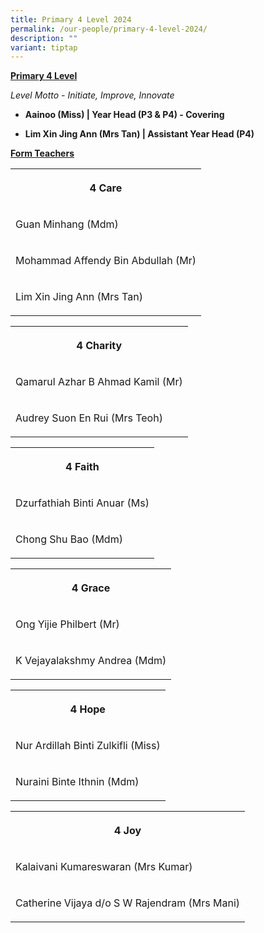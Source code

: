 ```yaml
---
title: Primary 4 Level 2024
permalink: /our-people/primary-4-level-2024/
description: ""
variant: tiptap
---
```

<p><strong><u>Primary 4 Level</u></strong>
</p>
<p><em>Level Motto - Initiate, Improve, Innovate</em>
</p>
<p></p>
<ul data-tight="true" class="tight">
<li>
<p><strong>Aainoo (Miss) | Year Head (P3 &amp; P4) - Covering</strong>
</p>
</li>
<li>
<p><strong>Lim Xin Jing Ann (Mrs Tan) | Assistant Year Head (P4)</strong>
</p>
</li>
</ul>
<p></p>
<p><strong><u>Form Teachers</u></strong>
</p>
<table>
<tbody>
<tr>
<th rowspan="1" colspan="1">
<p>4 Care</p>
</th>
</tr>
<tr>
<td rowspan="1" colspan="1">
<p>Guan Minhang (Mdm)</p>
<p></p>
</td>
</tr>
<tr>
<td rowspan="1" colspan="1">
<p>Mohammad Affendy Bin Abdullah (Mr)</p>
</td>
</tr>
<tr>
<td rowspan="1" colspan="1">
<p>Lim Xin Jing Ann (Mrs Tan)</p>
</td>
</tr>
</tbody>
</table>
<p></p>
<table>
<tbody>
<tr>
<th rowspan="1" colspan="1">
<p>4 Charity</p>
</th>
</tr>
<tr>
<td rowspan="1" colspan="1">
<p>Qamarul Azhar B Ahmad Kamil (Mr)</p>
</td>
</tr>
<tr>
<td rowspan="1" colspan="1">
<p>Audrey Suon En Rui (Mrs Teoh)</p>
</td>
</tr>
</tbody>
</table>
<p></p>
<table>
<tbody>
<tr>
<th rowspan="1" colspan="1">
<p>4 Faith</p>
</th>
</tr>
<tr>
<td rowspan="1" colspan="1">
<p>Dzurfathiah Binti Anuar (Ms)</p>
</td>
</tr>
<tr>
<td rowspan="1" colspan="1">
<p>Chong Shu Bao (Mdm)</p>
</td>
</tr>
</tbody>
</table>
<p></p>
<table>
<tbody>
<tr>
<th rowspan="1" colspan="1">
<p>4 Grace</p>
</th>
</tr>
<tr>
<td rowspan="1" colspan="1">
<p>Ong Yijie Philbert (Mr)</p>
</td>
</tr>
<tr>
<td rowspan="1" colspan="1">
<p>K Vejayalakshmy Andrea (Mdm)</p>
</td>
</tr>
</tbody>
</table>
<p></p>
<table>
<tbody>
<tr>
<th rowspan="1" colspan="1">
<p>4 Hope</p>
</th>
</tr>
<tr>
<td rowspan="1" colspan="1">
<p>Nur Ardillah Binti Zulkifli (Miss)</p>
</td>
</tr>
<tr>
<td rowspan="1" colspan="1">
<p>Nuraini Binte Ithnin (Mdm)</p>
</td>
</tr>
</tbody>
</table>
<p></p>
<table>
<tbody>
<tr>
<th rowspan="1" colspan="1">
<p>4 Joy</p>
</th>
</tr>
<tr>
<td rowspan="1" colspan="1">
<p>Kalaivani Kumareswaran (Mrs Kumar)</p>
</td>
</tr>
<tr>
<td rowspan="1" colspan="1">
<p>Catherine Vijaya d/o S W Rajendram (Mrs Mani)</p>
</td>
</tr>
</tbody>
</table>
<p></p>